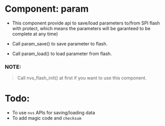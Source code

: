 # Component: param

* This component provide api to save/load parameters to/from SPI flash with protect, which means the parameters will be garanteed to be complete at any time)

* Call param_save() to save parameter to flash.
* Call param_load() to load parameter from flash. 

### NOTE:
> Call nvs_flash_init() at first if you want to use this component.

# Todo: 

* To use `nvs` APIs for saving/loading data
* To add magic code and `checksum`